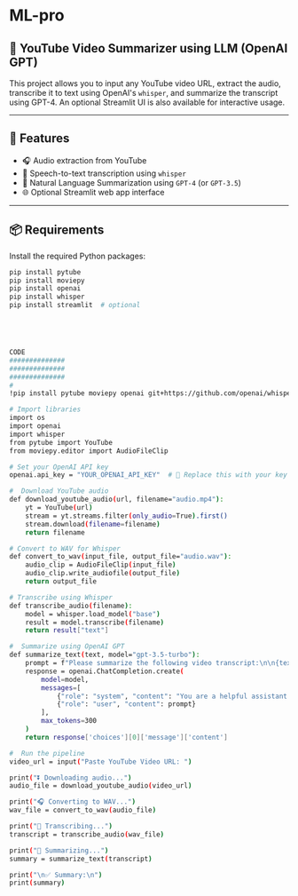 # ML-pro
## 🎥 YouTube Video Summarizer using LLM (OpenAI GPT)

This project allows you to input any YouTube video URL, extract the audio, transcribe it to text using OpenAI's `whisper`, and summarize the transcript using GPT-4. An optional Streamlit UI is also available for interactive usage.

---

## 🚀 Features

- 🎧 Audio extraction from YouTube
- 🧠 Speech-to-text transcription using `whisper`
- 📃 Natural Language Summarization using `GPT-4` (or `GPT-3.5`)
- 🌐 Optional Streamlit web app interface

---

## 📦 Requirements

Install the required Python packages:

```bash
pip install pytube
pip install moviepy
pip install openai
pip install whisper
pip install streamlit  # optional





CODE
##############
##############
##############
# 
!pip install pytube moviepy openai git+https://github.com/openai/whisper.git

# Import libraries
import os
import openai
import whisper
from pytube import YouTube
from moviepy.editor import AudioFileClip

# Set your OpenAI API key
openai.api_key = "YOUR_OPENAI_API_KEY"  # 🔁 Replace this with your key

#  Download YouTube audio
def download_youtube_audio(url, filename="audio.mp4"):
    yt = YouTube(url)
    stream = yt.streams.filter(only_audio=True).first()
    stream.download(filename=filename)
    return filename

# Convert to WAV for Whisper
def convert_to_wav(input_file, output_file="audio.wav"):
    audio_clip = AudioFileClip(input_file)
    audio_clip.write_audiofile(output_file)
    return output_file

# Transcribe using Whisper
def transcribe_audio(filename):
    model = whisper.load_model("base")
    result = model.transcribe(filename)
    return result["text"]

#  Summarize using OpenAI GPT
def summarize_text(text, model="gpt-3.5-turbo"):
    prompt = f"Please summarize the following video transcript:\n\n{text}\n\nSummary:"
    response = openai.ChatCompletion.create(
        model=model,
        messages=[
            {"role": "system", "content": "You are a helpful assistant who summarizes YouTube videos."},
            {"role": "user", "content": prompt}
        ],
        max_tokens=300
    )
    return response['choices'][0]['message']['content']

#  Run the pipeline
video_url = input("Paste YouTube Video URL: ")

print("⏬ Downloading audio...")
audio_file = download_youtube_audio(video_url)

print("🎧 Converting to WAV...")
wav_file = convert_to_wav(audio_file)

print("📝 Transcribing...")
transcript = transcribe_audio(wav_file)

print("🧠 Summarizing...")
summary = summarize_text(transcript)

print("\n✅ Summary:\n")
print(summary)



